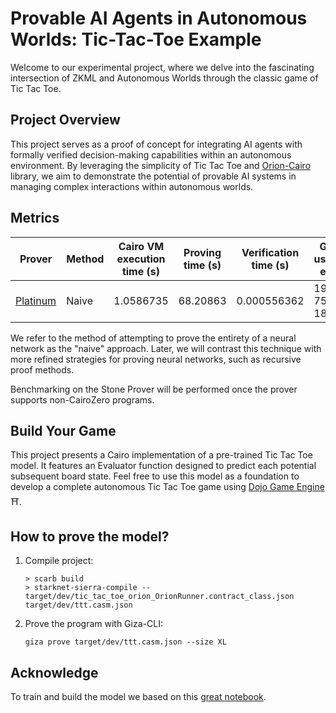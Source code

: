 # Provable AI Agents in Autonomous Worlds: Tic-Tac-Toe Example

Welcome to our experimental project, where we delve into the fascinating intersection of ZKML and Autonomous Worlds through the classic game of Tic Tac Toe.

## Project Overview

This project serves as a proof of concept for integrating AI agents with formally verified decision-making capabilities within an autonomous environment. By leveraging the simplicity of Tic Tac Toe and [Orion-Cairo](https://github.com/gizatechxyz/orion) library, we aim to demonstrate the potential of provable AI systems in managing complex interactions within autonomous worlds.

## Metrics
| Prover                                                                | Method | Cairo VM execution time (s) | Proving time (s) | Verification time (s) | Gas usage est. |
| --------------------------------------------------------------------- | ------ | --------------------------- | ---------------- | --------------------- | -------------- |
| [Platinum](https://github.com/lambdaclass/lambdaworks_stark_platinum) | Naive  | 1.0586735                   | 68.20863         | 0.000556362           | 19 756 180     |

We refer to the method of attempting to prove the entirety of a neural network as the "naive" approach. Later, we will contrast this technique with more refined strategies for proving neural networks, such as recursive proof methods.

Benchmarking on the Stone Prover will be performed once the prover supports non-CairoZero programs.

## Build Your Game
This project presents a Cairo implementation of a pre-trained Tic Tac Toe model. It features an Evaluator function designed to predict each potential subsequent board state. Feel free to use this model as a foundation to develop a complete autonomous Tic Tac Toe game using [Dojo Game Engine](https://www.dojoengine.org/en/) ⛩️.

## How to prove the model?
1. Compile project:
    ```
    > scarb build  
    > starknet-sierra-compile -- target/dev/tic_tac_toe_orion_OrionRunner.contract_class.json target/dev/ttt.casm.json
    ```
2. Prove the program with Giza-CLI:
    ```
    giza prove target/dev/ttt.casm.json --size XL
    ```

## Acknowledge
To train and build the model we based on this [great notebook](https://www.kaggle.com/code/dhanushkishore/a-self-learning-tic-tac-toe-program/notebook).
